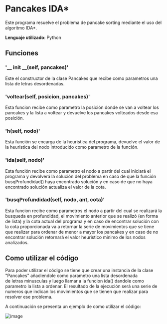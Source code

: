 # Pancakes IDA*

Este programa resuelve el problema de pancake sorting mediante el uso del algoritmo IDA*.

**Lenguaje utilizado**: Python

## Funciones

 ### **'__ init __(self, pancakes)'**
 Este el constructor de la clase Pancakes que recibe como parametros una lista de letras desordenadas.
 
 ### **'voltear(self, posicion, pancakes)'**
 
Esta funcion recibe como parametro la posición donde se van a voltear los pancakes y la lista a voltear y devuelve los pancakes volteados desde esa posición.

 ### **'h(self, nodo)'**
 Esta función se encarga de la heuristica del programa, devuelve el valor de la heuristica del nodo introducido como parametro de la función.
 
 ### **'ida(self, nodo)'**
  Esta función recibe como parametro el nodo a partir del cual iniciará el programa y devolverá la solución del problema en caso de que la función busqProfundidad() haya encontrado solución
  y en caso de que no haya encontrado solución actualiza el valor de la cota.
 
 ### **'busqProfundidad(self, nodo, ant, cota)'**
Esta funcion recibe como parametros el nodo a partir del cual se realizará la busqueda en profundidad, el movimiento anterior que se realizó (en forma de lista) y la cota actual del programa y en caso de encontrar solución con la cota proporcionada va a retornar la serie de 
 movimientos que se tiene que realizar para ordenar de menor a mayor los pancakes y en caso de no encontrar solución retornará el valor heuristico minimo de los nodos analizados.
 
 ## Como utilizar el código
 Para poder utilizar el código se tiene que crear una instancia de la clase "Pancakes" añadiendole como parametro una lista desordenada  
 de letras minusculas y luego llamar a la funcion ida() dandole como parametro la lista a ordenar. El resultado de la ejecución será una serie de numeros que indican los movimientos que se tienen que realizar para resolver ese problema.
 
A continuación se presenta un ejemplo de como utilizar el código:

![image](https://user-images.githubusercontent.com/125157604/229014426-1fd207c6-1fed-48e5-94c8-60e712e0668e.png)


